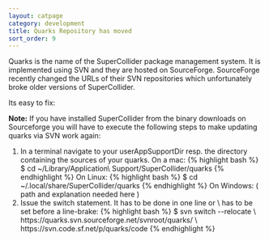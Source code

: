 ```yaml
---
layout: catpage
category: development
title: Quarks Repository has moved
sort_order: 9
---
```


Quarks is the name of the SuperCollider package management system. It is implemented using SVN and they are hosted on SourceForge.  SourceForge recently changed the URLs of their SVN repositories which unfortunately broke older versions of SuperCollider.

Its easy to fix:

<div><strong>Note:</strong> If you have installed SuperCollider from the binary downloads on Sourceforge you will have to execute the following steps to make updating quarks via SVN work again:
    <ol>
        <li>In a terminal navigate to your userAppSupportDir resp. the directory containing the sources of your quarks.
        On a mac:
        {% highlight bash %}
        $ cd ~/Library/Application\ Support/SuperCollider/quarks 
        {% endhighlight %}
        On Linux:
        {% highlight bash %}
        $ cd ~/.local/share/SuperCollider/quarks
        {% endhighlight %}
        On Windows:
        ( path and explanation needed here )
        </li>
        <li>
        Issue the switch statement. It has to be done in one line or \ has to be set before a line-brake: 
        {% highlight bash %}
        $ svn switch --relocate \
            https://quarks.svn.sourceforge.net/svnroot/quarks/ \
            https://svn.code.sf.net/p/quarks/code 
        {% endhighlight %}
        </li>
    </ol>
</div>
